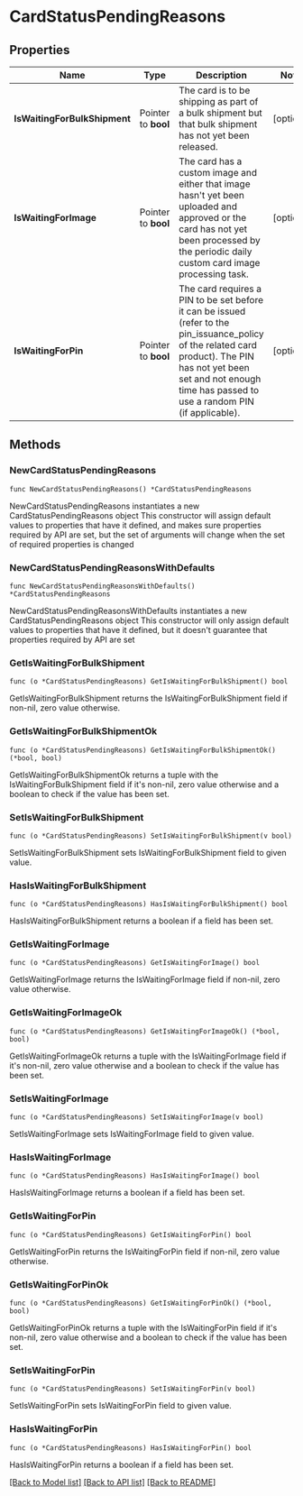 # CardStatusPendingReasons

## Properties

Name | Type | Description | Notes
------------ | ------------- | ------------- | -------------
**IsWaitingForBulkShipment** | Pointer to **bool** | The card is to be shipping as part of a bulk shipment but that bulk shipment has not yet been released.  | [optional] 
**IsWaitingForImage** | Pointer to **bool** | The card has a custom image and either that image hasn&#39;t yet been uploaded and approved or the card has not yet been processed by the periodic daily custom card image processing task.  | [optional] 
**IsWaitingForPin** | Pointer to **bool** | The card requires a PIN to be set before it can be issued (refer to the pin_issuance_policy of the related card product). The PIN has not yet been set and not enough time has passed to use a random PIN (if applicable).  | [optional] 

## Methods

### NewCardStatusPendingReasons

`func NewCardStatusPendingReasons() *CardStatusPendingReasons`

NewCardStatusPendingReasons instantiates a new CardStatusPendingReasons object
This constructor will assign default values to properties that have it defined,
and makes sure properties required by API are set, but the set of arguments
will change when the set of required properties is changed

### NewCardStatusPendingReasonsWithDefaults

`func NewCardStatusPendingReasonsWithDefaults() *CardStatusPendingReasons`

NewCardStatusPendingReasonsWithDefaults instantiates a new CardStatusPendingReasons object
This constructor will only assign default values to properties that have it defined,
but it doesn't guarantee that properties required by API are set

### GetIsWaitingForBulkShipment

`func (o *CardStatusPendingReasons) GetIsWaitingForBulkShipment() bool`

GetIsWaitingForBulkShipment returns the IsWaitingForBulkShipment field if non-nil, zero value otherwise.

### GetIsWaitingForBulkShipmentOk

`func (o *CardStatusPendingReasons) GetIsWaitingForBulkShipmentOk() (*bool, bool)`

GetIsWaitingForBulkShipmentOk returns a tuple with the IsWaitingForBulkShipment field if it's non-nil, zero value otherwise
and a boolean to check if the value has been set.

### SetIsWaitingForBulkShipment

`func (o *CardStatusPendingReasons) SetIsWaitingForBulkShipment(v bool)`

SetIsWaitingForBulkShipment sets IsWaitingForBulkShipment field to given value.

### HasIsWaitingForBulkShipment

`func (o *CardStatusPendingReasons) HasIsWaitingForBulkShipment() bool`

HasIsWaitingForBulkShipment returns a boolean if a field has been set.

### GetIsWaitingForImage

`func (o *CardStatusPendingReasons) GetIsWaitingForImage() bool`

GetIsWaitingForImage returns the IsWaitingForImage field if non-nil, zero value otherwise.

### GetIsWaitingForImageOk

`func (o *CardStatusPendingReasons) GetIsWaitingForImageOk() (*bool, bool)`

GetIsWaitingForImageOk returns a tuple with the IsWaitingForImage field if it's non-nil, zero value otherwise
and a boolean to check if the value has been set.

### SetIsWaitingForImage

`func (o *CardStatusPendingReasons) SetIsWaitingForImage(v bool)`

SetIsWaitingForImage sets IsWaitingForImage field to given value.

### HasIsWaitingForImage

`func (o *CardStatusPendingReasons) HasIsWaitingForImage() bool`

HasIsWaitingForImage returns a boolean if a field has been set.

### GetIsWaitingForPin

`func (o *CardStatusPendingReasons) GetIsWaitingForPin() bool`

GetIsWaitingForPin returns the IsWaitingForPin field if non-nil, zero value otherwise.

### GetIsWaitingForPinOk

`func (o *CardStatusPendingReasons) GetIsWaitingForPinOk() (*bool, bool)`

GetIsWaitingForPinOk returns a tuple with the IsWaitingForPin field if it's non-nil, zero value otherwise
and a boolean to check if the value has been set.

### SetIsWaitingForPin

`func (o *CardStatusPendingReasons) SetIsWaitingForPin(v bool)`

SetIsWaitingForPin sets IsWaitingForPin field to given value.

### HasIsWaitingForPin

`func (o *CardStatusPendingReasons) HasIsWaitingForPin() bool`

HasIsWaitingForPin returns a boolean if a field has been set.


[[Back to Model list]](../README.md#documentation-for-models) [[Back to API list]](../README.md#documentation-for-api-endpoints) [[Back to README]](../README.md)


